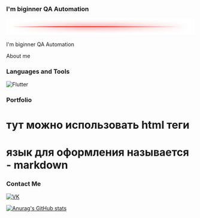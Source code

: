 ### I'm biginner QA Automation
![Header](https://github.com/iZhitin/iZhitin/blob/master/Assets/linija-png.png)

I'm biginner QA Automation

About me

### Languages and Tools
![Flutter](https://img.shields.io/badge/d-Flutter-blue?style=for-the-badge&logo=javascript&logoColor=green)
### Portfolio
# тут можно использовать html теги
# язык для оформления называется - markdown
### Contact Me
[![VK](https://img.shields.io/badge/f-Vkontakte-090909?style=for-the-badge&logo=VK&logoColor=4F7DB3)](https://vk.com/ivanzhitin)
<!--
**iZhitin/iZhitin** is a ✨ _special_ ✨ repository because its `README.md` (this file) appears on your GitHub profile.

Here are some ideas to get you started:

- 🔭 I’m currently working on ...
- 🌱 I’m currently learning ...
- 👯 I’m looking to collaborate on ...
- 🤔 I’m looking for help with ...
- 💬 Ask me about ...
- 📫 How to reach me: ...
- 😄 Pronouns: ...
- ⚡ Fun fact: ...
-->

[![Anurag's GitHub stats](https://github-readme-stats.vercel.app/api?username=iZhitin)](https://github.com/anuraghazra/github-readme-stats)